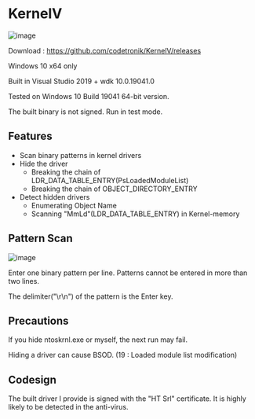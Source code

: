 # KernelV
![image](https://raw.githubusercontent.com/codetronik/KernelV/master/screenshots/mainmenu.png)

Download : https://github.com/codetronik/KernelV/releases

Windows 10 x64 only

Built in Visual Studio 2019 + wdk 10.0.19041.0

Tested on Windows 10 Build 19041 64-bit version.

The built binary is not signed. Run in test mode.

## Features
- Scan binary patterns in kernel drivers
- Hide the driver
  + Breaking the chain of LDR_DATA_TABLE_ENTRY(PsLoadedModuleList)
  + Breaking the chain of OBJECT_DIRECTORY_ENTRY
- Detect hidden drivers
  + Enumerating Object Name 
  + Scanning "MmLd"(LDR_DATA_TABLE_ENTRY) in Kernel-memory

## Pattern Scan 
![image](https://raw.githubusercontent.com/codetronik/KernelV/master/screenshots/scanpattern.png)

Enter one binary pattern per line. Patterns cannot be entered in more than two lines.

The delimiter("\r\n") of the pattern is the Enter key.

## Precautions
If you hide ntoskrnl.exe or myself, the next run may fail.

Hiding a driver can cause BSOD. (19 : Loaded module list modification)


## Codesign
The built driver I provide is signed with the "HT Srl" certificate. It is highly likely to be detected in the anti-virus.

